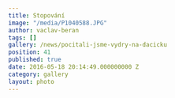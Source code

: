 ```yaml
---
title: Stopování
image: "/media/P1040588.JPG"
author: vaclav-beran
tags: []
gallery: /news/pocitali-jsme-vydry-na-dacicku
position: 41
published: true
date: 2016-05-18 20:14:49.000000000 Z
category: gallery
layout: photo
---
```

